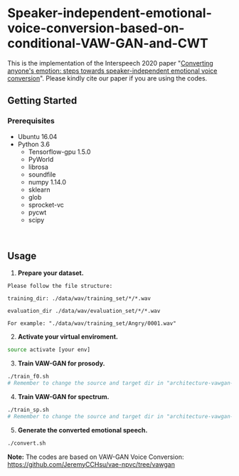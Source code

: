 # Speaker-independent-emotional-voice-conversion-based-on-conditional-VAW-GAN-and-CWT

This is the implementation of the Interspeech 2020 paper "[Converting anyone's emotion: steps towards speaker-independent emotional voice conversion](https://www.researchgate.net/publication/341388058_Converting_Anyone's_Emotion_Towards_Speaker-Independent_Emotional_Voice_Conversion)". Please kindly cite our paper if you are using the codes.


## Getting Started

### Prerequisites

- Ubuntu 16.04  
- Python 3.6 
  - Tensorflow-gpu 1.5.0
  - PyWorld
  - librosa
  - soundfile
  - numpy 1.14.0
  - sklearn
  - glob
  - sprocket-vc
  - pycwt
  - scipy
<br/>

## Usage
1. **Prepare your dataset.**
```
Please follow the file structure:

training_dir: ./data/wav/training_set/*/*.wav

evaluation_dir ./data/wav/evaluation_set/*/*.wav

For example: "./data/wav/training_set/Angry/0001.wav"
```
2. **Activate your virtual enviroment.**
```bash
source activate [your env]
```
3. **Train VAW-GAN for prosody.**
```bash
./train_f0.sh
# Remember to change the source and target dir in "architecture-vawgan-vcc2016.json"
```
4. **Train VAW-GAN for spectrum.**
```bash
./train_sp.sh
# Remember to change the source and target dir in "architecture-vawgan-vcc2016.json"
```
5. **Generate the converted emotional speech.**
```bash
./convert.sh
```
**Note:** 
The codes are based on VAW-GAN Voice Conversion: https://github.com/JeremyCCHsu/vae-npvc/tree/vawgan
